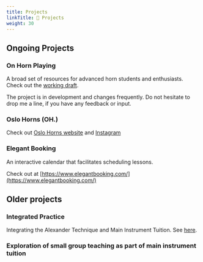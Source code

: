 ```yaml
---
title: Projects
linkTitle: 💼 Projects
weight: 30
---
```

## Ongoing Projects
### On Horn Playing

A broad set of resources for advanced horn students and enthusiasts. Check out the [working draft](./on-horn-playing).

The project is in development and changes frequently. Do not hesitate to drop me a line, if you have any feedback or input.

### Oslo Horns (OH.)

Check out [Oslo Horns website](http://oslohorns.com) and [Instagram](https://www.instagram.com/oslohorns/)

### Elegant Booking

An interactive calendar that facilitates scheduling lessons.

Check out at [https://www.elegantbooking.com/](https://www.elegantbooking.com/)

## Older projects

### Integrated Practice

Integrating the Alexander Technique and Main Instrument Tuition. See [here](https://musicperformance.org).

### Exploration of small group teaching as part of main instrument tuition
